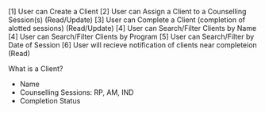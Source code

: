[1] User can Create a Client
[2] User can Assign a Client to a Counselling Session(s) (Read/Update)
[3] User can Complete a Client (completion of alotted sessions) (Read/Update)
[4] User can Search/Filter Clients by Name
[4] User can Search/Filter Clients by Program
[5] User can Search/Filter by Date of Session
[6] User will recieve notification of clients near completeion (Read)

What is a Client?
- Name
- Counselling Sessions: RP, AM, IND
- Completion Status

